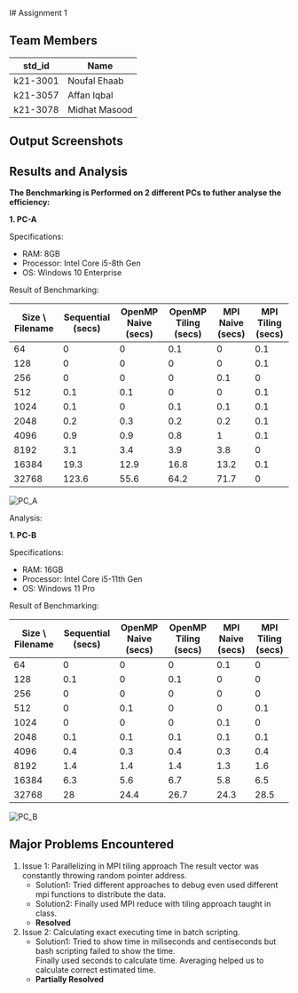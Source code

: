 I# Assignment 1
## Team Members
|std_id|Name|
|--------|-|
|k21-3001|Noufal Ehaab|
|k21-3057|Affan Iqbal|
|k21-3078|Midhat Masood|
## Output Screenshots


## Results and Analysis
**The Benchmarking is Performed on 2 different PCs to futher analyse the efficiency:**

**1. PC-A**

  Specifications: 
  - RAM: 8GB
  - Processor: Intel Core i5-8th Gen
  - OS: Windows 10 Enterprise

  Result of Benchmarking:
  
  | Size \ Filename | Sequential (secs) | OpenMP Naive (secs) | OpenMP Tiling (secs) | MPI Naive (secs) | MPI Tiling (secs) |
  |--|-|-|-|-|-|
  | 64 | 0 | 0 | 0.1 | 0 | 0.1 |
  | 128 | 0 | 0 | 0 | 0 | 0.1 |
  | 256 | 0 | 0 | 0 | 0.1 | 0 |
  | 512 | 0.1 | 0.1 | 0 | 0 | 0.1 |
  | 1024 | 0.1 | 0 | 0.1 | 0.1 | 0.1 |
  | 2048 | 0.2 | 0.3 | 0.2 | 0.2 | 0.1 |
  | 4096 | 0.9 | 0.9 | 0.8 | 1 | 0.1 |
  | 8192 | 3.1 | 3.4 | 3.9 | 3.8 | 0 |
  | 16384 | 19.3 | 12.9 | 16.8 | 13.2 | 0.1 |
  | 32768 | 123.6 | 55.6 | 64.2 | 71.7 | 0 |

![PC_A](https://github.com/NUCES-Khi/matrixtimesvector-nam/assets/162918850/a4d1557b-de18-427f-8e09-7a92edd0f266)

  Analysis:
  

  **1. PC-B**

  Specifications: 
  - RAM: 16GB
  - Processor: Intel Core i5-11th Gen
  - OS: Windows 11 Pro

  Result of Benchmarking:

  | Size \ Filename | Sequential (secs) | OpenMP Naive (secs) | OpenMP Tiling (secs) | MPI Naive (secs) | MPI Tiling (secs) |
  |--|-|-|-|-|-|
  | 64 | 0 | 0 | 0 | 0.1 | 0 |
  | 128 | 0.1 | 0 | 0.1 | 0 | 0 |
  | 256 | 0 | 0 | 0 | 0 | 0 |
  | 512 | 0 | 0.1 | 0 | 0 | 0.1 |
  | 1024 | 0 | 0 | 0 | 0.1 | 0 |
  | 2048 | 0.1 | 0.1 | 0.1 | 0.1 | 0.1 |
  | 4096 | 0.4 | 0.3 | 0.4 | 0.3 | 0.4 |
  | 8192 | 1.4 | 1.4 | 1.4 | 1.3 | 1.6 |
  | 16384 | 6.3 | 5.6 | 6.7 | 5.8 | 6.5 |
  | 32768 | 28 | 24.4 | 26.7 | 24.3 | 28.5 |

  ![PC_B](https://github.com/NUCES-Khi/matrixtimesvector-nam/assets/162918850/a6e900a1-6538-4c8f-a4ab-a04b6206c331)

## Major Problems Encountered
1. Issue 1: Parallelizing in MPI tiling approach
   The result vector was constantly throwing random pointer address. 
    - Solution1: Tried different approaches to debug even used different mpi functions to distribute the data. 
    - Solution2: Finally used MPI reduce with tiling approach taught in class.
    - **Resolved**
3. Issue 2: Calculating exact executing time in batch scripting.
    - Solution1: Tried to show time in miliseconds and centiseconds but bash scripting failed to show the time.     
      Finally used seconds to calculate time. Averaging helped us to calculate correct estimated time.
    - **Partially Resolved**

